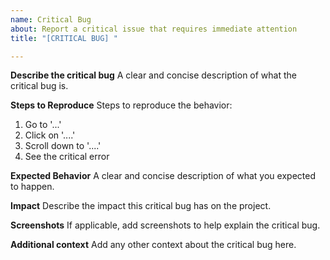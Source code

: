 ```yaml
---
name: Critical Bug
about: Report a critical issue that requires immediate attention
title: "[CRITICAL BUG] "

---
```


**Describe the critical bug**
A clear and concise description of what the critical bug is.

**Steps to Reproduce**
Steps to reproduce the behavior:
1. Go to '...'
2. Click on '....'
3. Scroll down to '....'
4. See the critical error

**Expected Behavior**
A clear and concise description of what you expected to happen.

**Impact**
Describe the impact this critical bug has on the project.

**Screenshots**
If applicable, add screenshots to help explain the critical bug.

**Additional context**
Add any other context about the critical bug here.
